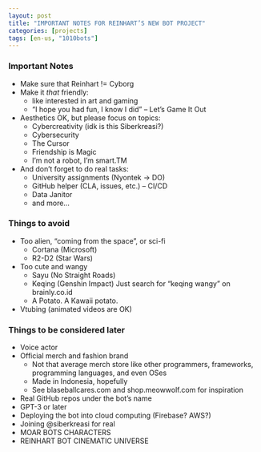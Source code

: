 ```yaml
---
layout: post
title: "IMPORTANT NOTES FOR REINHART’S NEW BOT PROJECT"
categories: [projects]
tags: [en-us, "1010bots"]
---
```


### Important Notes
+ Make sure that Reinhart != Cyborg
+ Make it *that* friendly:
   - like interested in art and gaming
   - “I hope you had fun, I know I did” – Let’s Game It Out
+ Aesthetics OK, but please focus on topics:
   - Cybercreativity (idk is this Siberkreasi?)
   - Cybersecurity
   - The Cursor
   - Friendship is Magic
   - I’m not a robot, I’m smart.TM
+ And don’t forget to do real tasks:
   - University assignments (Nyontek -> DO)
   - GitHub helper (CLA, issues, etc.)
   – CI/CD
   - Data Janitor
   - and more…

### Things to avoid
+ Too alien, “coming from the space”, or sci-fi
   - Cortana (Microsoft)
   - R2-D2 (Star Wars)
+ Too cute and wangy
   - Sayu (No Straight Roads)
   - Keqing (Genshin Impact)
     Just search for “keqing wangy” on brainly.co.id
   - A Potato. A Kawaii potato.
+ Vtubing (animated videos are OK)

### Things to be considered later
+ Voice actor
+ Official merch and fashion brand
   - Not that average merch store like other programmers,
     frameworks, programming languages, and even OSes
   - Made in Indonesia, hopefully
   - See blaseballcares.com and shop.meowwolf.com for
     inspiration
+ Real GitHub repos under the bot’s name
+ GPT-3 or later
+ Deploying the bot into cloud computing
   (Firebase? AWS?)
+ Joining @siberkreasi for real
+ MOAR BOTS CHARACTERS
+ REINHART BOT CINEMATIC UNIVERSE
